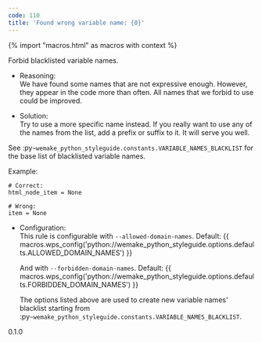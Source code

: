 ```yaml
---
code: 110
title: 'Found wrong variable name: {0}'
---
```


{% import "macros.html" as macros with context %}

Forbid blacklisted variable names.

  - Reasoning:  
    We have found some names that are not expressive enough. However,
    they appear in the code more than often. All names that we forbid to
    use could be improved.

  - Solution:  
    Try to use a more specific name instead. If you really want to use
    any of the names from the list, add a prefix or suffix to it. It
    will serve you well.

See :py`~wemake_python_styleguide.constants.VARIABLE_NAMES_BLACKLIST`
for the base list of blacklisted variable names.

Example:

    # Correct:
    html_node_item = None
    
    # Wrong:
    item = None

  - Configuration:  
    This rule is configurable with `--allowed-domain-names`. Default:
    {{ macros.wps_config('python://wemake_python_styleguide.options.defaults.ALLOWED_DOMAIN_NAMES') }}
    
    And with `--forbidden-domain-names`. Default:
    {{ macros.wps_config('python://wemake_python_styleguide.options.defaults.FORBIDDEN_DOMAIN_NAMES') }}
    
    The options listed above are used to create new variable names'
    blacklist starting from
    :py`~wemake_python_styleguide.constants.VARIABLE_NAMES_BLACKLIST`.

<div class="versionadded">

0.1.0

</div>